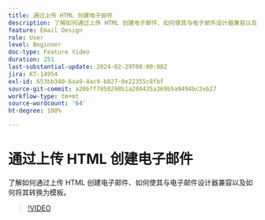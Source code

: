 ```yaml
---
title: 通过上传 HTML 创建电子邮件
description: 了解如何通过上传 HTML 创建电子邮件、如何使其与电子邮件设计器兼容以及如何将其转换为模板。
feature: Email Design
role: User
level: Beginner
doc-type: Feature Video
duration: 251
last-substantial-update: 2024-02-29T00:00:00Z
jira: KT-14954
exl-id: 653bb340-6aa9-4ac9-b027-0e22355c8fbf
source-git-commit: a20bff7850298b1a280435a369b5a9494bc2eb27
workflow-type: tm+mt
source-wordcount: '64'
ht-degree: 100%

---
```


# 通过上传 HTML 创建电子邮件

了解如何通过上传 HTML 创建电子邮件、如何使其与电子邮件设计器兼容以及如何将其转换为模板。

>[!VIDEO](https://video.tv.adobe.com/v/3427633/?learn=on)
